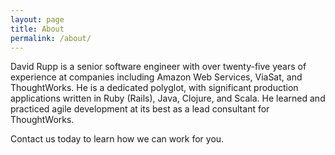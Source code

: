 ```yaml
---
layout: page
title: About
permalink: /about/
---
```


David Rupp is a senior software engineer with over twenty-five years
of experience at companies including Amazon Web Services, ViaSat, and
ThoughtWorks. He is a dedicated polyglot, with significant production
applications written in Ruby (Rails), Java, Clojure, and Scala. He
learned and practiced agile development at its best as a lead
consultant for ThoughtWorks.

Contact us today to learn how we can work for you.


